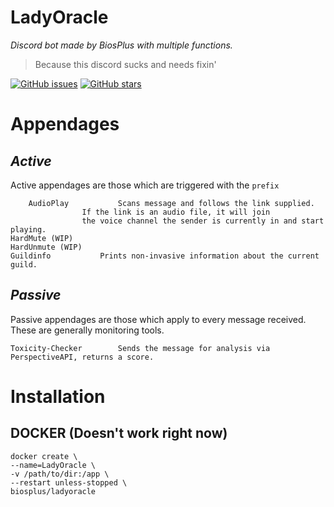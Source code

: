 # LadyOracle
*Discord bot made by BiosPlus with multiple functions.*

> Because this discord sucks and needs fixin'

[![GitHub issues](https://img.shields.io/github/issues/BiosPlus/LadyOracle?style=for-the-badge)](https://github.com/BiosPlus/LadyOracle/issues)
[![GitHub stars](https://img.shields.io/github/stars/BiosPlus/LadyOracle?style=for-the-badge)](https://github.com/BiosPlus/LadyOracle/stargazers)

# Appendages

## *Active*
Active appendages are those which are triggered with the `prefix`
	

    	AudioPlay			Scans message and follows the link supplied. 
					If the link is an audio file, it will join 
					the voice channel the sender is currently in and start playing.
	HardMute (WIP)
	HardUnmute (WIP)
	Guildinfo			Prints non-invasive information about the current guild.


## *Passive*
Passive appendages are those which apply to every message received. These are generally monitoring tools.

    Toxicity-Checker		Sends the message for analysis via PerspectiveAPI, returns a score.


# Installation

## DOCKER (Doesn't work right now)

	docker create \
	--name=LadyOracle \
	-v /path/to/dir:/app \
	--restart unless-stopped \
	biosplus/ladyoracle
	